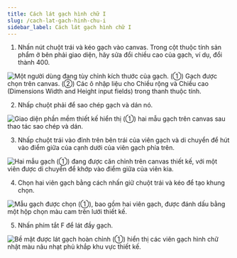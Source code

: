 ```yaml
---
title: Cách lát gạch hình chữ I
slug: /cach-lat-gach-hinh-chu-i
sidebar_label: Cách lát gạch hình chữ I
---
```


1. Nhấn nút chuột trái và kéo gạch vào canvas. Trong cột thuộc tính sản phẩm ở bên phải giao diện, hãy sửa đổi chiều cao của gạch, ví dụ, đổi thành 400.

![Một người dùng đang tùy chỉnh kích thước của gạch. (①) Gạch được chọn trên canvas. (②) Các ô nhập liệu cho Chiều rộng và Chiều cao (Dimensions Width and Height input fields) trong thanh thuộc tính.](https://storage.googleapis.com/jegavn_kb/images/7f88ac3c-9dfc-411b-af37-626c1a2f19d1.png)

2. Nhấp chuột phải để sao chép gạch và dán nó.

![Giao diện phần mềm thiết kế hiển thị (①) hai mẫu gạch trên canvas sau thao tác sao chép và dán.](https://storage.googleapis.com/jegavn_kb/images/4b48a001-5451-4b60-bf75-8999c5976943.png)

3. Nhấp chuột trái vào đỉnh trên bên trái của viên gạch và di chuyển để hút vào điểm giữa của cạnh dưới của viên gạch phía trên.

![Hai mẫu gạch (①) đang được căn chỉnh trên canvas thiết kế, với một viên được di chuyển để khớp vào điểm giữa của viên kia.](https://storage.googleapis.com/jegavn_kb/images/d55b6ae9-2663-45b0-aa5f-ff9f5a55e326.png)

4. Chọn hai viên gạch bằng cách nhấn giữ chuột trái và kéo để tạo khung chọn.

![Mẫu gạch được chọn (①), bao gồm hai viên gạch, được đánh dấu bằng một hộp chọn màu cam trên lưới thiết kế.](https://storage.googleapis.com/jegavn_kb/images/2af6e8f6-838b-4334-bed1-035ab8ff0bcd.png)

5. Nhấn phím tắt F để lát đầy gạch.

![Bề mặt được lát gạch hoàn chỉnh (①) hiển thị các viên gạch hình chữ nhật màu nâu nhạt phủ khắp khu vực thiết kế.](https://storage.googleapis.com/jegavn_kb/images/50407521-8430-4347-bc23-3edb92e6795c.png)